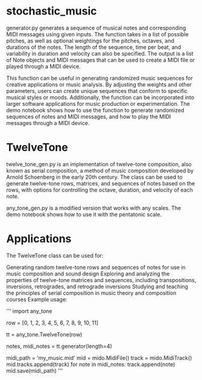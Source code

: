 # stochastic_music

generator.py generates a sequence of musical notes and corresponding MIDI messages using given inputs. The function takes in a list of possible pitches, as well as optional weightings for the pitches, octaves, and durations of the notes. The length of the sequence, time per beat, and variability in duration and velocity can also be specified. The output is a list of Note objects and MIDI messages that can be used to create a MIDI file or played through a MIDI device.

This function can be useful in generating randomized music sequences for creative applications or music analysis. By adjusting the weights and other parameters, users can create unique sequences that conform to specific musical styles or moods. Additionally, the function can be incorporated into larger software applications for music production or experimentation. The demo notebook shows how to use the function to generate randomized sequences of notes and MIDI messages, and how to play the MIDI messages through a MIDI device.

# TwelveTone

twelve_tone_gen.py is an implementation of twelve-tone composition, also known as serial composition, a method of music composition developed by Arnold Schoenberg in the early 20th century. The class can be used to generate twelve-tone rows, matrices, and sequences of notes based on the rows, with options for controlling the octave, duration, and velocity of each note.

any_tone_gen.py is a modified version that works with any scales. The demo notebook shows how to use it with the pentatonic scale.
# Applications

The TwelveTone class can be used for:

Generating random twelve-tone rows and sequences of notes for use in music composition and sound design
Exploring and analyzing the properties of twelve-tone matrices and sequences, including transpositions, inversions, retrogrades, and retrograde inversions
Studying and teaching the principles of serial composition in music theory and composition courses
Example usage:

'''
import any_tone

row = [0, 1, 2, 3, 4, 5, 6, 7, 8, 9, 10, 11]

tt = any_tone.TwelveTone(row)

notes, midi_notes = tt.generator(length=4)

midi_path = 'my_music.mid'
mid = mido.MidiFile()
track = mido.MidiTrack()
mid.tracks.append(track)
for note in midi_notes:
    track.append(note)
mid.save(midi_path)
'''


